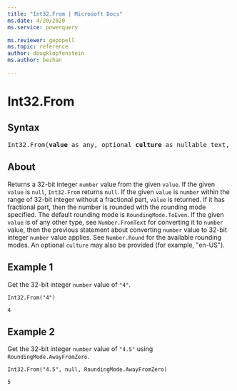 ```yaml
---
title: "Int32.From | Microsoft Docs"
ms.date: 4/20/2020
ms.service: powerquery

ms.reviewer: gepopell
ms.topic: reference
author: dougklopfenstein
ms.author: bezhan

---
```

# Int32.From

## Syntax

<pre>
Int32.From(<b>value</b> as any, optional <b>culture</b> as nullable text, optional <b>roundingMode</b> as nullable number) as nullable number
</pre>
  
## About  
Returns a 32-bit integer `number` value from the given `value`. If the given `value` is `null`, `Int32.From` returns `null`. If the given `value` is `number` within the range of 32-bit integer without a fractional part, `value` is returned. If it has fractional part, then the number is rounded with the rounding mode specified. The default rounding mode is `RoundingMode.ToEven`. If the given `value` is of any other type, see `Number.FromText` for converting it to `number` value, then the previous statement about converting `number` value to 32-bit integer `number` value applies. See `Number.Round` for the available rounding modes. An optional `culture` may also be provided (for example, "en-US").

## Example 1
Get the 32-bit integer `number` value of `"4"`.

```powerquery-m
Int32.From("4")
```

`4`

## Example 2
Get the 32-bit integer `number` value of `"4.5"` using `RoundingMode.AwayFromZero`.

```powerquery-m
Int32.From("4.5", null, RoundingMode.AwayFromZero)
```

`5`
